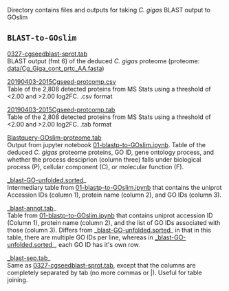 Directory contains files and outputs for taking _C. gigas_ BLAST output to GOslim

## `BLAST-to-GOslim`

[0327-cgseedblast-sprot.tab](https://raw.githubusercontent.com/grace-ac/paper-pacific.oyster-larvae/master/analyses/BLAST-to-GOslim/0327-cgseedblast-sprot.tab)    
BLAST output (fmt 6) of the deduced _C. gigas_ proteome (proteome: [data/Cg_Giga_cont_prtc_AA.fasta](https://github.com/grace-ac/paper-pacific.oyster-larvae/blob/master/data/Cg_Giga_cont_prtc_AA.fasta))

[20190403-2015Cgseed-protcomp.csv](https://github.com/grace-ac/paper-pacific.oyster-larvae/blob/master/analyses/BLAST-to-GOslim/20190403-2015Cgseed-protcomp.csv)     
Table of the 2,808 detected proteins from MS Stats using a threshold of <2.00 and >2.00 log2FC. .csv format

[20190403-2015Cgseed-protcomp.tab](https://github.com/grace-ac/paper-pacific.oyster-larvae/blob/master/analyses/BLAST-to-GOslim/20190403-2015Cgseed-protcomp.tab)     
Table of the 2,808 detected proteins from MS Stats using a threshold of <2.00 and >2.00 log2FC. .tab format

[Blastquery-GOslim-proteome.tab](https://raw.githubusercontent.com/grace-ac/paper-pacific.oyster-larvae/master/analyses/BLAST-to-GOslim/Blastquery-GOslim-proteome.tab)    
Output from jupyter notebook [01-blastp-to-GOslim.ipynb](https://github.com/grace-ac/paper-pacific.oyster-larvae/blob/master/notebooks/01-blastp-to-GOslim.ipynb). Table of the deduced _C. gigas_ proteome proteins, GO ID, gene ontology process, and whether the process desciprion (column three) falls under biological process (P), cellular component (C), or molecular function (F). 

[_blast-GO-unfolded.sorted](https://raw.githubusercontent.com/grace-ac/paper-pacific.oyster-larvae/master/analyses/BLAST-to-GOslim/_blast-GO-unfolded.sorted)_    
Intermediary table from [01-blastp-to-GOslim.ipynb](https://github.com/grace-ac/paper-pacific.oyster-larvae/blob/master/notebooks/01-blastp-to-GOslim.ipynb) that contains the uniprot Accession IDs (column 1), protein name (column 2), and GO IDs (column 3).      

[_blast-annot.tab](https://raw.githubusercontent.com/grace-ac/paper-pacific.oyster-larvae/master/analyses/BLAST-to-GOslim/_blast-annot.tab)_     
Table from [01-blastp-to-GOslim.ipynb](https://github.com/grace-ac/paper-pacific.oyster-larvae/blob/master/notebooks/01-blastp-to-GOslim.ipynb) that contains uniprot accession ID (Column 1), protein name (column 2), and the list of GO IDs associated with those (column 3). Differs from [_blast-GO-unfolded.sorted](https://raw.githubusercontent.com/grace-ac/paper-pacific.oyster-larvae/master/analyses/BLAST-to-GOslim/_blast-GO-unfolded.sorted)_ in that in this table, there are  multiple GO IDs per line, whereas in [_blast-GO-unfolded.sorted](https://raw.githubusercontent.com/grace-ac/paper-pacific.oyster-larvae/master/analyses/BLAST-to-GOslim/_blast-GO-unfolded.sorted)_, each GO ID has it's own row. 

[_blast-sep.tab](https://raw.githubusercontent.com/grace-ac/paper-pacific.oyster-larvae/master/analyses/BLAST-to-GOslim/_blast-sep.tab)_    
Same as [0327-cgseedblast-sprot.tab](https://raw.githubusercontent.com/grace-ac/paper-pacific.oyster-larvae/master/analyses/BLAST-to-GOslim/0327-cgseedblast-sprot.tab), except that the columns are completely separated by tab (no more commas or |). Useful for table joining. 

  



 
